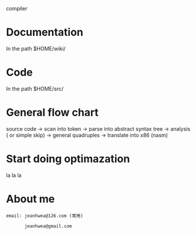 compiler 

Documentation
======
> 
In the path $HOME/wiki/

Code
======
> 
In the path $HOME/src/

General flow chart
======
> 
source code -> scan into token -> parse into abstract syntax tree 
-> analysis ( or simple skip) -> general quadruples ->
translate into x86 (nasm)

Start doing optimazation
======
> 
la la la

About me
======
> 
	email: jeanhwea@126.com (常用)
> 
	       jeanhwea@gmail.com 
